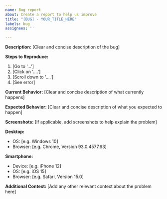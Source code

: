 ```yaml
---
name: Bug report
about: Create a report to help us improve
title: "[BUG] - YOUR_TITLE_HERE"
labels: bug
assignees: ''

---
```


**Description:**
[Clear and concise description of the bug]

**Steps to Reproduce:**
1. [Go to '...']
2. [Click on '....']
3. [Scroll down to '....']
4. [See error]

**Current Behavior:**
[Clear and concise description of what currently happens]

**Expected Behavior:**
[Clear and concise description of what you expected to happen]

**Screenshots:**
[If applicable, add screenshots to help explain the problem]

**Desktop:**
- OS: [e.g. Windows 10]
- Browser: [e.g. Chrome, Version 93.0.4577.63]

**Smartphone:**
- Device: [e.g. iPhone 12]
- OS: [e.g. iOS 15]
- Browser: [e.g. Safari, Version 15.0]

**Additional Context:**
[Add any other relevant context about the problem here]
